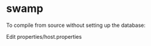 swamp
=====

To compile from source without setting up the database:

Edit properties/host.properties

 
